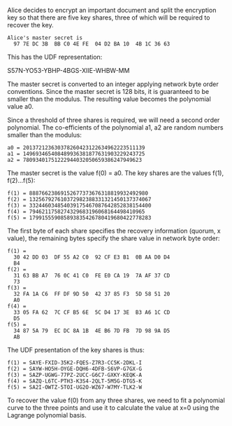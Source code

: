 
Alice decides to encrypt an important document and split the encryption key so that
there are five key shares, three of which will be required to recover the key.

~~~~
Alice's master secret is
  97 7E DC 3B  BB C0 4E FE  04 D2 BA 10  4B 1C 36 63
~~~~

This has the UDF representation:

S57N-YO53-YBHP-4BGS-XIIE-WHBW-MM

The master secret is converted to an integer applying network byte order conventions.
Since the master secret is 128 bits, it is guaranteed to be smaller than the modulus.
The resulting value becomes the polynomial value a0.

Since a threshold of three shares is required, we will need a second order polynomial.
The co-efficients of the polynomial a1, a2 are random numbers smaller than the 
modulus:

~~~~
a0 = 201372123630378260423122634962223511139
a1 = 149693465408489936381877631903229243725
a2 = 78093401751222944032050659386247949623
~~~~

The master secret is the value f(0) = a0. The key shares are the values f(1), f(2)...f(5):

~~~~
f(1) = 88876623869152677373676318819932492980
f(2) = 132567927610372982388331321450137374067
f(3) = 332446034854039175467087642852838154400
f(4) = 7946211758274329683196068164498410965
f(5) = 179915559085893835426780419680422778283
~~~~

The first byte of each share specifies the recovery information (quorum, x value), the
remaining bytes specify the share value in network byte order:

~~~~
f(1) = 
  30 42 DD 03  DF 55 A2 C0  92 CF E3 B1  0B AA D0 D4
  B4
f(2) = 
  31 63 BB A7  76 0C 41 C0  FE E0 CA 19  7A AF 37 CD
  73
f(3) = 
  32 FA 1A C6  FF DF 9D 50  42 37 85 F3  5D 58 51 20
  A0
f(4) = 
  33 05 FA 62  7C CF B5 6E  5C D4 17 3E  B3 A6 1C CD
  D5
f(5) = 
  34 87 5A 79  EC DC 8A 1B  4E B6 7D FB  7D 98 9A D5
  AB
~~~~

The UDF presentation of the key shares is thus:

~~~~
f(1) = SAYE-FXID-35K2-FQES-Z7R3-CC5K-2DKL-I
f(2) = SAYW-HO5H-OYGE-DQH6-4DFB-S6VP-G7GX-G
f(3) = SAZP-UGWG-77PZ-2UCC-G6C7-GXKY-KEQK-A
f(4) = SAZQ-L6TC-PTH3-K3S4-2QLT-5M5G-DTG5-K
f(5) = SA2I-OWTZ-5TOI-UG2O-WZ67-W7MY-TLK2-W
~~~~

To recover the value f(0) from any three shares, we need to fit a polynomial curve to 
the three points and use it to calculate the value at x=0 using the Lagrange polynomial
basis.
